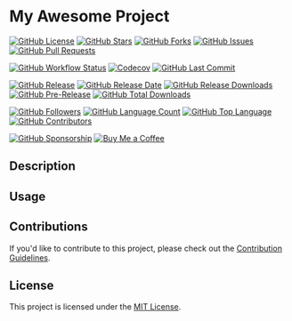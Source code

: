 # My Awesome Project

[![GitHub License](https://img.shields.io/github/license/yourusername/your-repo)](https://github.com/yourusername/your-repo/blob/main/LICENSE)
[![GitHub Stars](https://img.shields.io/github/stars/yourusername/your-repo)](https://github.com/yourusername/your-repo/stargazers)
[![GitHub Forks](https://img.shields.io/github/forks/yourusername/your-repo)](https://github.com/yourusername/your-repo/network/members)
[![GitHub Issues](https://img.shields.io/github/issues/yourusername/your-repo)](https://github.com/yourusername/your-repo/issues)
[![GitHub Pull Requests](https://img.shields.io/github/issues-pr/yourusername/your-repo)](https://github.com/yourusername/your-repo/pulls)

[![GitHub Workflow Status](https://img.shields.io/github/workflow/status/yourusername/your-repo/CI)](https://github.com/yourusername/your-repo/actions)
[![Codecov](https://img.shields.io/codecov/c/github/yourusername/your-repo)](https://codecov.io/gh/yourusername/your-repo)
[![GitHub Last Commit](https://img.shields.io/github/last-commit/yourusername/your-repo)](https://github.com/yourusername/your-repo/commits/main)

[![GitHub Release](https://img.shields.io/github/v/release/yourusername/your-repo)](https://github.com/yourusername/your-repo/releases)
[![GitHub Release Date](https://img.shields.io/github/release-date/yourusername/your-repo)](https://github.com/yourusername/your-repo/releases)
[![GitHub Release Downloads](https://img.shields.io/github/downloads/yourusername/your-repo/total)](https://github.com/yourusername/your-repo/releases)
[![GitHub Pre-Release](https://img.shields.io/github/release-pre/yourusername/your-repo)](https://github.com/yourusername/your-repo/releases)
[![GitHub Total Downloads](https://img.shields.io/github/downloads/yourusername/your-repo/total)](https://github.com/yourusername/your-repo/releases)

[![GitHub Followers](https://img.shields.io/github/followers/yourusername)](https://github.com/yourusername)
[![GitHub Language Count](https://img.shields.io/github/languages/count/yourusername/your-repo)](https://github.com/yourusername/your-repo)
[![GitHub Top Language](https://img.shields.io/github/languages/top/yourusername/your-repo)](https://github.com/yourusername/your-repo)
[![GitHub Contributors](https://img.shields.io/github/contributors/yourusername/your-repo)](https://github.com/yourusername/your-repo/graphs/contributors)

[![GitHub Sponsorship](https://img.shields.io/badge/sponsor-OpenAI-yellow)](https://github.com/sponsors/yourusername)
[![Buy Me a Coffee](https://img.shields.io/badge/buy%20me%20a%20coffee-donate-yellow)](https://buymeacoff.ee/yourusername)

## Description



## Usage



## Contributions

If you'd like to contribute to this project, please check out the [Contribution Guidelines](CONTRIBUTING.md).

## License

This project is licensed under the [MIT License](LICENSE).

